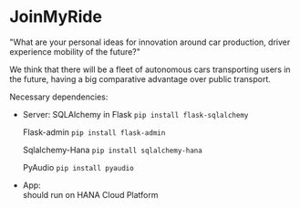 # JoinMyRide

"What are your personal ideas for innovation around car production, driver experience mobility of the future?"  

We think that there will be a fleet of autonomous cars transporting users in the future, having a big comparative advantage over public transport.

Necessary dependencies:
- Server:
    SQLAlchemy in Flask
    `pip install flask-sqlalchemy`
    
    Flask-admin
    `pip install flask-admin`
    
    Sqlalchemy-Hana
    `pip install sqlalchemy-hana`
    
    PyAudio
    `pip install pyaudio`

- App:  
    should run on HANA Cloud Platform
